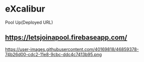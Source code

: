 # eXcalibur
Pool Up(Deployed URL)
## https://letsjoinapool.firebaseapp.com/
https://user-images.githubusercontent.com/40169818/46859378-74b26d00-cdc2-11e8-9cbc-ddc4c7413b95.png
